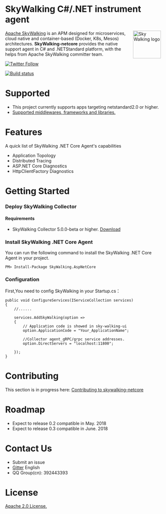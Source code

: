 SkyWalking C#/.NET instrument agent
==========

<img src="https://skywalkingtest.github.io/page-resources/3.0/skywalking.png" alt="Sky Walking logo" height="90px" align="right" />

[Apache SkyWalking](https://github.com/apache/incubator-skywalking) is an APM designed for microservices, cloud native and container-based (Docker, K8s, Mesos) architectures. **SkyWalking-netcore** provides the native support agent in C# and .NETStandard platform, with the helps from Apache SkyWalking committer team.

[![Twitter Follow](https://img.shields.io/twitter/follow/asfskywalking.svg?style=for-the-badge&label=Follow&logo=twitter)](https://twitter.com/AsfSkyWalking)

[![Build status](https://ci.appveyor.com/api/projects/status/fl6vucwfn1vu94dv/branch/master?svg=true)](https://ci.appveyor.com/project/wu-sheng/skywalking-csharp/branch/master)

# Supported
- This project currently supports apps targeting netstandard2.0 or higher.
- [Supported middlewares, frameworks and libraries.](docs/Supported-list.md)

# Features
A quick list of SkyWalking .NET Core Agent's capabilities
- Application Topology
- Distributed Tracing
- ASP.NET Core Diagnostics
- HttpClientFactory Diagnostics

# Getting Started

### Deploy SkyWalking Collector

#### Requirements
- SkyWalking Collector 5.0.0-beta or higher. [Download](https://github.com/apache/incubator-skywalking/releases)

### Install SkyWalking .NET Core Agent

You can run the following command to install the SkyWalking .NET Core Agent in your project.

```
PM> Install-Package SkyWalking.AspNetCore
```

### Configuration
First,You need to config SkyWalking in your Startup.cs：
```
public void ConfigureServices(IServiceCollection services)
{
    //......

    services.AddSkyWalking(option =>
    {
        // Application code is showed in sky-walking-ui
        option.ApplicationCode = "Your_ApplicationName";

        //Collector agent_gRPC/grpc service addresses.
        option.DirectServers = "localhost:11800";
        
    });
}
```

# Contributing
This section is in progress here: [Contributing to skywalking-netcore](/CONTIBUTING.md)

# Roadmap
- Expect to release 0.2 compatible in May. 2018
- Expect to release 0.3 compatible in June. 2018

# Contact Us
* Submit an issue
* [Gitter](https://gitter.im/openskywalking/Lobby) English
* QQ Group(cn): 392443393

# License
[Apache 2.0 License.](/LICENSE)
